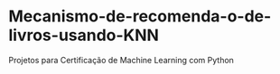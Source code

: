 # Mecanismo-de-recomenda-o-de-livros-usando-KNN
Projetos para Certificação de Machine Learning com Python
